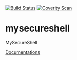 [![Build Status](https://travis-ci.org/mysecureshell/mysecureshell.svg?branch=master)](https://travis-ci.org/mysecureshell/mysecureshell)  [![Coverity Scan](https://scan.coverity.com/projects/8386/badge.svg)](https://scan.coverity.com/projects/mysecureshell-mysecureshell)


mysecureshell
=============

MySecureShell

[Documentations](https://mysecureshell.readthedocs.io/)

